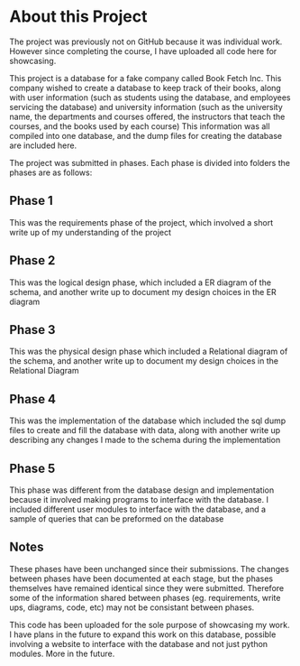 # About this Project

The project was previously not on GitHub because it was individual work. However since completing the course, I have uploaded all code here for showcasing.

This project is a database for a fake company called Book Fetch Inc. This company wished to create a database to keep track of their books, along with user information (such as students using the database, and employees servicing the database) and university 
information (such as the university name, the departments and courses offered, the instructors that teach the courses, and the books used by each course) This information was all compiled into one database, and the dump files for creating the database are 
included here.

The project was submitted in phases. Each phase is divided into folders the phases are as follows:

## Phase 1
This was the requirements phase of the project, which involved a short write up of my understanding of the project

## Phase 2
This was the logical design phase, which included a ER diagram of the schema, and another write up to document my design choices in the ER diagram

## Phase 3
This was the physical design phase which included a Relational diagram of the schema, and another write up to document my design choices in the Relational Diagram

## Phase 4
This was the implementation of the database which included the sql dump files to create and fill the database with data, along with another write up describing any changes I made to the schema during the implementation

## Phase 5
This phase was different from the database design and implementation because it involved making programs to interface with the database. I included different user modules to interface with the database, and a sample of queries that can be preformed on the 
database

## Notes
These phases have been unchanged since their submissions. The changes between phases have been documented at each stage, but the phases themselves have remained identical since they were submitted. Therefore some of the information shared between phases (eg. 
requirements, write ups, diagrams, code, etc) may not be consistant between phases.

This code has been uploaded for the sole purpose of showcasing my work. I have plans in the future to expand this work on this database, possible involving a website to interface with the database and not just python modules. More in the future.
